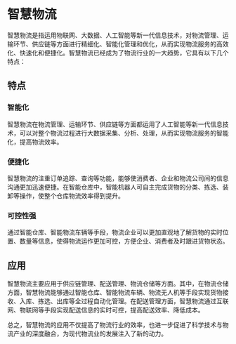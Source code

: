 # 智慧物流
智慧物流是指运用物联网、大数据、人工智能等新一代信息技术，对物流管理、运输环节、供应链等方面进行精细化、智能化管理和优化，从而实现物流服务的高效化、快速化和便捷化。智慧物流已经成为了物流行业的一大趋势，它具有以下几个特点：

## 特点
### 智能化
智慧物流在物流管理、运输环节、供应链等方面都运用了人工智能等新一代信息技术，可以对整个物流过程进行大数据采集、分析、处理，从而实现物流服务的智能化，提高物流效率。

### 便捷化
智慧物流的注重订单追踪、查询等功能，能够使消费者、企业和物流公司间的信息沟通更加迅速便捷。在智能仓库中，智能机器人可自主完成货物的分类、拣选、装卸等操作，使整个仓库物流效率得到提升。

### 可控性强
通过智能仓库、智能物流车辆等手段，物流企业可以更加直观地了解货物的实时位置、数量等信息，使得物流运作更加可控，方便企业、消费者及时跟进货物状态。

## 应用
智慧物流主要应用于供应链管理、配送管理、物流仓储等方面。其中，在物流仓储方面，智慧物流能够通过智能仓库、智能物流车辆、物流无人机等手段实现货物接收、入库、拣选、出库等全过程自动化管理。在配送管理方面，智慧物流通过互联网、物联网等手段实现配送信息的实时可控，提高配送效率、降低成本。

总之，智慧物流的应用不仅提高了物流行业的效率，也进一步促进了科学技术与物流产业的深度融合，为现代物流业的发展注入了新的动力。